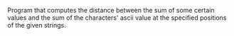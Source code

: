 Program that computes the distance between the sum of some certain values and the sum of the characters' ascii value at the specified positions of the given strings.
